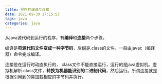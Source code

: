 ```yaml
---
title: 程序的编译与连接
date: 2021-09-30 17:15:53
tags: java
categories: java
---
```

从java源代码到运行的程序，有**编译**和**连接**两个步骤。

编译是**将源代码文件变成一种字节码**，后缀是.class的文件。一般由javac（编译器）命令完成编译。

连接是在运行时动态执行的，.class文件不能直接运行，运行的是java虚拟机。虚拟机解析.class文件，**转换为机器能识别的二进制代码**，然后运行。所谓连接就是根据引用到的类加载相应的字节码并执行。



